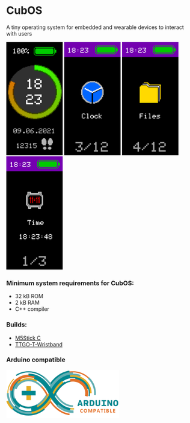# CubOS

A tiny operating system for embedded and wearable devices to interact with users

<img alt="CubOS watch screenshot" src="documentation\images\screenshots\clock.png" width="150">
<img alt="CubOS menu clock screenshot" src="documentation\images\screenshots\menu1.png" width="150">
<img alt="CubOS menu files screenshot" src="documentation\images\screenshots\menu2.png" width="150">
<img alt="CubOS time settings screenshot" src="documentation\images\screenshots\settings1.png" width="150">


### Minimum system requirements for CubOS:
* 32 kB ROM
* 2 kB RAM
* С++ compiler

### Builds:
* [M5Stick C](releases/M5StickC/)
* [TTGO-T-Wristband](releases/TTGO_T-Wristband/)

### Arduino compatible
<img alt="arduino compatible" src="documentation\images\arduino_compatible.png" width="300">



